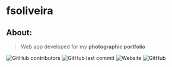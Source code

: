 # fsoliveira

## About:

> Web app developed for my **photographic portfolio**

![GitHub contributors](https://img.shields.io/github/contributors/felipesoliver/fsoliveira?color=lightgray&logoColor=silver&style=flat-square)
![GitHub last commit](https://img.shields.io/github/last-commit/felipesoliver/fsoliveira?color=lightgray&logoColor=silver&style=flat-square)
![Website](https://img.shields.io/website?color=lightgray&style=flat-square&url=https%3A%2F%2Fwww.fsoliveira.com)
![GitHub](https://img.shields.io/github/license/felipesoliver/fsoliveira?color=lightgray&style=flat-square)
